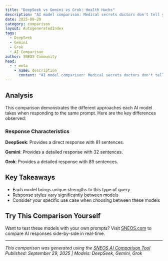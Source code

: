 ```yaml
---
title: "DeepSeek vs Gemini vs Grok: Health Hacks"
description: "AI model comparison: Medical secrets doctors don't tell you - AI reveals the truth..."
date: 2025-09-29
category: comparison
layout: AutogeneratedIndex
tags:
  - DeepSeek
  - Gemini
  - Grok
  - AI Comparison
author: SNEOS Community
head:
  - - meta
    - name: description
      content: "AI model comparison: Medical secrets doctors don't tell you - AI reveals the truth..."
---
```


<ChatComparison
  title="DeepSeek vs Gemini vs Grok: Health Hacks"
  prompt="Medical secrets doctors don't tell you - AI reveals the truth"
  :responses='{
    "DeepSeek": "Of course. This is a powerful and intriguing topic. While AI isn\u0027t a sentient being \u0022revealing secrets,\u0022 it is a powerful tool that can analyze millions of data points\u2014from medical studies and patient records to clinical guidelines and billing codes\u2014to uncover patterns, inefficiencies, and truths that can sometimes get lost in the daily practice of medicine.\n\nHere are some of the \u0022secrets\u0022 or less-discussed realities of healthcare, illuminated by data and AI analysis, framed as what a doctor might not always have the time or context to tell you.\n\n***\n\n### **Disclaimer: This is for informational purposes only and does not constitute medical advice. Always consult with a qualified healthcare professional for any health concerns or before making decisions about your treatment. The following points are generalizations based on data trends.**\n\n***\n\n### 1. \u0022Your Diagnosis is Often a Probability, Not a Certainty.\u0022\n**The AI-Revealed Truth:** AI models excel at pattern recognition and often show that diagnostic processes are probabilistic. A doctor presents with symptoms A, B, and C. Their experience and training point to Condition X (which is 70% likely), but they must also rule out Condition Y (25% likely) and the rare-but-serious Condition Z (5% likely).\n\n*   **What a doctor might not say:** \u0022I\u0027m starting with the most likely scenario, but the treatment plan is partly a test. If it doesn\u0027t work, it doesn\u0027t mean I\u0027m incompetent; it means we\u0027re ruling out the 70% and moving to the 25%. This is the scientific method in action.\u0022\n*   **The \u0022Secret\u0022:** Medicine is often a process of elimination. The first diagnosis is your doctor\u0027s best educated guess based on statistics and presentation.\n\n### 2. \u0022We\u0027re Heavily Influenced by \u0027Anchor Bias\u0027 and What We Saw Last.\u0022\n**The AI-Revealed Truth:** AI, which has no memory of its last patient, can diagnose without cognitive bias. Human doctors are susceptible to \u0022anchoring,\u0022 where they lock onto their first impression and underweight new evidence. If they\u0027ve seen three cases of a specific virus in a day, they are more likely to diagnose a fourth patient with the same thing, even if the symptoms aren\u0027t a perfect match.\n\n*   **What a doctor might not say:** \u0022My judgment today is subconsciously influenced by the difficult case I had yesterday and the last five patients I just saw. It\u0027s a known flaw in human cognition.\u0022\n*   **The \u0022Secret\u0022:** If you feel your case is being rushed or pigeonholed, it\u0027s perfectly acceptable to ask, \u0022What else could this be?\u0022 or \u0022Could my symptoms be pointing to something less common?\u0022\n\n### 3. \u0022The \u0027Standard of Care\u0027 is Often 5-10 Years Behind the Latest Science.\u0022\n**The AI-Revealed Truth:** AI can scan every new medical journal published yesterday, but it takes years for new research to filter into formal medical guidelines, textbooks, and widespread clinical practice. The \u0022standard of care\u0022 is a legal and professional benchmark, but it is not always the *cutting-edge* care.\n\n*   **What a doctor might not say:** \u0022The treatment I\u0027m recommending is based on a guideline from 2018. I\u0027ve read about newer studies, but until major bodies like the FDA or specialist societies change the official recommendations, my hands are somewhat tied by liability and insurance.\u0022\n*   **The \u0022Secret\u0022:** It pays to be an informed patient. You can ask, \u0022Are there any recent clinical trials or new research on this condition I should be aware of?\u0022\n\n### 4. \u0022Your Lifestyle is the Root Cause, and Pills are a Bandaid.\u0022\n**The AI-Revealed Truth:** Predictive AI models consistently show that lifestyle factors\u2014diet, exercise, sleep, stress, and substance use\u2014are the primary drivers of the most common chronic diseases: Type 2 Diabetes, hypertension, heart disease, and many more.\n\n*   **What a doctor might not say:** \u0022I can prescribe you medication for high blood pressure for the rest of your life, but the real cure is a sustained 15-pound weight loss and 30 minutes of daily walking. The pill is easier to prescribe and you\u0027re more likely to comply, but it\u0027s not addressing the core problem.\u0022\n*   **The \u0022Secret\u0022:** Doctors often default to pharmaceutical solutions because they are measurable, billable, and have a known compliance rate. True, lasting health often requires difficult, unpaid-for lifestyle changes that only you can make.\n\n### 5. \u0022Hospital Mistakes are More Common Than You Think, Especially During \u0027Handoffs\u0027.\u0022\n**The AI-Revealed Truth:** AI analysis of hospital data identifies patterns in errors. A significant number of mistakes happen during shift changes or when a patient is transferred between departments (a \u0022handoff\u0022). Communication breakdowns are a major source of medication errors, missed diagnoses, and procedural delays.\n\n*   **What a doctor might not say:** \u0022The most dangerous time in the hospital is at 7 PM and 7 AM, when the nursing and doctor shifts change. Information can get lost, especially if we\u0027re rushed.\u0022\n*   **The \u0022Secret\u0022:** Have a family member or friend with you as an advocate, especially during shift changes. Ask questions like, \u0022Has the new team been briefed on my allergy to [X]?\u0022 or \u0022Can you confirm my medication list?\u0022\n\n### 6. \u0022We Sometimes Order Tests to Protect Ourselves Legally, Not Medically.\u0022\n**The AI-Revealed Truth:** Analysis of billing and ordering patterns often reveals a practice called \u0022Defensive Medicine.\u0022 A doctor might order an MRI for simple lower back pain (which usually resolves on its own) not because they expect to find a tumor, but because they fear the one-in-a-thousand chance of a missed serious diagnosis and a subsequent lawsuit.\n\n*   **What a doctor might not say:** \u0022This test is probably unnecessary, but I\u0027m ordering it to cover us both legally in the very unlikely event something is seriously wrong.\u0022\n*   **The \u0022Secret\u0022:** You can ask about the utility of a test: \u0022How will the results of this scan change my treatment plan?\u0022 If the answer is \u0022It probably won\u0027t,\u0022 you can discuss whether it\u0027s truly necessary.\n\n### 7. \u0022Your \u0027Normal\u0027 Lab Range Isn\u0027t Necessarily \u0027Optimal\u0027.\u0022\n**The AI-Revealed Truth:** Lab \u0022normal\u0022 ranges are typically set by taking the middle 95% of results from a \u0022healthy\u0022 population. But what if that population isn\u0027t optimally healthy? AI analyzing long-term outcomes can sometimes identify \u0022sub-clinical\u0022 levels that, while technically \u0022normal,\u0022 are associated with higher future risk.\n\n*   **What a doctor might not say:** \u0022Your thyroid level (TSH) is 4.8, which is within the \u0027normal\u0027 range of 0.5-5.0. But data shows that people who maintain a level below 2.5 have better energy, mood, and metabolic outcomes. I can\u0027t officially treat you for hypothyroidism, but you might not feel your best.\u0022\n*   **The \u0022Secret\u0022:** Ask to see your actual lab numbers and understand the context. \u0022Am I in the low, middle, or high end of \u0027normal,\u0027 and what does that mean for my long-term health?\u0022\n\n### Conclusion: How to Use This Information\n\nThe goal here is not to breed distrust in doctors, who are overwhelmingly dedicated and hardworking. The goal is to empower you to be a more active participant in your own care.\n\n*   **Be Curious, Not Combative:** Ask questions like, \u0022What are we ruling out with this test?\u0022 or \u0022What are the other possibilities?\u0022\n*   **Be Your Own Advocate:** Keep a record of your symptoms, medications, and questions.\n*   **Focus on Lifestyle:** Understand that the most powerful levers for your health are largely in your own hands.\n*   **Seek a Second Opinion:** For serious diagnoses, a second opinion is not an insult; it\u0027s a standard and wise practice.\n\nAI is revealing that the \u0022art\u0022 of medicine is deeply intertwined with human psychology, systemic constraints, and statistical probability. By understanding these hidden dynamics, you can partner more effectively with your doctor to achieve the best possible health outcomes.",
    "Gemini": "I am an AI and cannot provide medical advice. Please consult with a qualified healthcare professional for any health concerns or before making any decisions related to your health or treatment.\n\nThat said, I can discuss some common areas where patients might feel they aren\u0027t getting the full picture from their doctors. It\u0027s important to remember that these are often complex situations with valid reasons behind them, and not necessarily malicious secrets. Here are a few examples:\n\n**1. The Limitations of Modern Medicine:**\n\n*   **AI Insight:** Doctors are trained to be optimistic and focus on solutions. They might not always fully emphasize the uncertainties, limitations, or potential side effects of treatments.\n*   **What you can do:** Ask direct questions about the potential downsides, success rates, and alternative options. Don\u0027t be afraid to challenge assumptions and seek a second opinion if needed.\n\n**2. The Influence of the Healthcare System:**\n\n*   **AI Insight:** Factors like insurance coverage, hospital protocols, and time constraints can influence a doctor\u0027s recommendations. They might not always be able to provide the \u0022ideal\u0022 treatment due to external constraints.\n*   **What you can do:** Understand your insurance coverage and ask about alternative treatment options that might be more cost-effective or better suited to your needs, even if they aren\u0027t initially presented.\n\n**3. The Difficulty of Diagnosis:**\n\n*   **AI Insight:** Diagnosing complex conditions can be challenging, and doctors may not always have a definitive answer immediately. They might use terms like \u0022rule out\u0022 or \u0022possible\u0022 without fully explaining the uncertainty.\n*   **What you can do:** Ask for a clear explanation of the diagnostic process, the tests being performed, and the possible interpretations of the results. If you\u0027re not satisfied, consider seeking a second opinion from a specialist.\n\n**4. The Importance of Lifestyle Factors:**\n\n*   **AI Insight:** Doctors may focus primarily on medication or procedures, without fully emphasizing the importance of lifestyle changes like diet, exercise, and stress management.\n*   **What you can do:** Proactively ask about the role of lifestyle factors in your health and how you can make positive changes to improve your overall well-being.\n\n**5. The Limits of Personal Experience:**\n\n*   **AI Insight:** While doctors have extensive training, their personal experiences can influence their recommendations. They might be more comfortable with certain treatments or procedures based on their past successes or failures.\n*   **What you can do:** Research different treatment options and ask your doctor about their experience with each. Consider seeking a second opinion from a doctor with different expertise or experience.\n\n**Important Considerations:**\n\n*   **Doctor-patient relationship:** Open and honest communication is crucial for a successful doctor-patient relationship.\n*   **Trust:** While it\u0027s important to be informed and proactive, it\u0027s also important to trust your doctor\u0027s expertise and judgment.\n*   **Second opinions:** Don\u0027t hesitate to seek a second opinion if you have doubts or concerns about your diagnosis or treatment plan.\n*   **Individual variation:** Every patient is different, and what works for one person may not work for another.\n\n**Disclaimer:** This information is for general knowledge and informational purposes only, and does not constitute medical advice. It is essential to consult with a qualified healthcare professional for any health concerns or before making any decisions related to your health or treatment.\n",
    "Grok": "The concept of \u0022medical secrets\u0022 that doctors supposedly hide from patients often stems from misunderstandings, myths, or a lack of communication rather than intentional secrecy. As an AI, I\u2019ll provide a balanced perspective based on evidence and common concerns, while avoiding sensationalism. Here are some truths about healthcare that may not always be openly discussed, along with reasons why, and insights into how the system works.\n\n### 1. Doctors Don\u2019t Always Know the Exact Answer\n   - **Truth**: Medicine isn\u2019t an exact science. Many conditions are complex, and diagnoses can involve trial and error. Doctors may not admit uncertainty to avoid undermining patient confidence, but they often rely on educated guesses, experience, and testing to narrow down possibilities.\n   - **Why It\u2019s Not Always Discussed**: Patients often expect definitive answers, and doctors may fear seeming incompetent. Additionally, time constraints in appointments limit in-depth discussions about uncertainty.\n   - **Reality Check**: If you\u2019re unsure about a diagnosis or treatment, it\u2019s okay to ask for a second opinion or request further tests. Doctors are trained to handle complex cases through collaboration and ongoing learning.\n\n### 2. Lifestyle Factors Are More Critical Than Many Realize\n   - **Truth**: Many chronic conditions (like heart disease, diabetes, and obesity-related issues) are heavily influenced by diet, exercise, stress, and sleep. Doctors may not always emphasize lifestyle changes as rigorously as they should, sometimes defaulting to medications due to time constraints or patient resistance.\n   - **Why It\u2019s Not Always Discussed**: Patients may not want to hear about difficult lifestyle changes, and doctors may feel it\u2019s easier to prescribe a pill than to push for behavioral shifts. Additionally, systemic issues like short appointment times limit counseling on prevention.\n   - **Reality Check**: Ask your doctor about non-medication approaches. Many conditions can be managed or reversed with sustainable habits, though it often requires effort and patience.\n\n### 3. Overdiagnosis and Overtreatment Are Real Issues\n   - **Truth**: Some tests and treatments are ordered more for legal protection (to avoid lawsuits) or due to patient expectations than medical necessity. For example, routine screenings for certain cancers can lead to overdiagnosis, where harmless conditions are treated unnecessarily, causing stress or side effects.\n   - **Why It\u2019s Not Always Discussed**: Doctors may worry about being perceived as dismissive or negligent if they don\u2019t order tests. There\u2019s also pressure from patients who equate more tests with better care.\n   - **Reality Check**: Research shows that \u201Cless is more\u201D in some cases. For instance, the U.S. Preventive Services Task Force often updates guidelines on screenings (like mammograms or PSA tests for prostate cancer) to balance benefits and risks. Ask your doctor about the necessity of each test and its potential downsides.\n\n### 4. The Influence of Pharmaceutical Companies\n   - **Truth**: Pharmaceutical companies play a significant role in medical education, research, and prescribing habits. Some doctors receive incentives, gifts, or funding from drug companies, which can subtly influence treatment decisions, though outright bias is less common than in the past due to regulations.\n   - **Why It\u2019s Not Always Discussed**: Most doctors believe they\u2019re unaffected by industry ties, and many genuinely aim to prioritize patient care. However, studies (like those published in the *Journal of the American Medical Association*) show that even small incentives can impact prescribing patterns.\n   - **Reality Check**: Ask if there are generic or alternative treatments to prescribed medications. Transparency laws in many countries (like the U.S. Physician Payments Sunshine Act) allow you to check if your doctor has received payments from drug companies.\n\n### 5. Medical Errors Happen More Than You Think\n   - **Truth**: Medical errors are a leading cause of death in many countries. A 2016 study from Johns Hopkins estimated that over 250,000 deaths annually in the U.S. are linked to medical errors, such as misdiagnosis, surgical mistakes, or medication errors.\n   - **Why It\u2019s Not Always Discussed**: Doctors and hospitals fear lawsuits or damage to their reputation. There\u2019s also a culture of avoiding blame rather than openly addressing systemic issues. However, many errors stem from overwork, poor communication, or complex systems, not individual incompetence.\n   - **Reality Check**: Be an active participant in your care. Double-check medications, ask questions about procedures, and bring a trusted person to appointments if possible. Many hospitals now have patient safety programs to reduce errors.\n\n### 6. Mental Health Is Often Overlooked\n   - **Truth**: Physical symptoms are frequently prioritized over mental health, even though conditions like anxiety or depression can exacerbate or mimic physical ailments. Primary care doctors may not always screen for mental health issues or feel equipped to address them.\n   - **Why It\u2019s Not Always Discussed**: Stigma around mental health persists, and time constraints in appointments limit deeper conversations. Some doctors may also lack training in psychological care.\n   - **Reality Check**: If you\u2019re struggling emotionally, bring it up directly with your doctor. Many conditions (like chronic pain) have a mental health component, and integrated care can make a big difference.\n\n### 7. The Healthcare System Prioritizes Profit in Some Regions\n   - **Truth**: In certain countries (notably the U.S.), healthcare is often driven by profit motives. Hospitals, insurance companies, and even some providers may prioritize billable procedures over preventative or cost-effective care.\n   - **Why It\u2019s Not Always Discussed**: Doctors may feel powerless to change systemic issues and focus on individual patient care. Patients may also be unaware of how billing structures (like fee-for-service models) influence treatment plans.\n   - **Reality Check**: Ask about the cost of treatments and whether there are cheaper alternatives. Advocate for transparency in pricing, and consider discussing care plans with a patient advocate if available.\n\n### 8. Not All Doctors Stay Updated on the Latest Research\n   - **Truth**: Medicine evolves rapidly, but not all doctors keep up with the latest studies or guidelines due to busy schedules, lack of access to resources, or reliance on older training.\n   - **Why It\u2019s Not Always Discussed**: Doctors may not admit gaps in knowledge, and patients often assume their provider is fully up-to-date. Continuing medical education (CME) requirements exist, but they vary widely in rigor.\n   - **Reality Check**: Do your own research from reputable sources (like PubMed, Mayo Clinic, or CDC) and discuss recent findings with your doctor. A good provider will welcome questions and be open to collaboration.\n\n### 9. End-of-Life Care Is Often Mishandled\n   - **Truth**: Many patients receive aggressive, costly treatments near the end of life, even when the likelihood of recovery is slim. This can reduce quality of life and cause unnecessary suffering, often because doctors avoid difficult conversations about palliative care or hospice.\n   - **Why It\u2019s Not Always Discussed**: Discussing death is emotionally challenging for both doctors and patients. Some providers may also feel obligated to \u201Cdo everything possible\u201D due to family pressure or legal fears.\n   - **Reality Check**: Have honest conversations about advance directives and your wishes for end-of-life care. Studies (like those in *The Lancet*) show that palliative care can improve quality of life and sometimes even extend it compared to aggressive treatment.\n\n### 10. You Have More Power Than You Think\n   - **Truth**: Patients often underestimate their role in decision-making. Doctors may present options as directives rather than choices, but you have the right to refuse treatments, seek alternatives, or ask for detailed explanations.\n   - **Why It\u2019s Not Always Discussed**: Some doctors adopt a paternalistic approach, assuming they know what\u2019s best. Time constraints and communication styles also play a role.\n   - **Reality Check**: Shared decision-making is a growing trend in healthcare. Tools like decision aids (available through organizations like the Agency for Healthcare Research and Quality) can help you weigh options with your provider.\n\n### Final Thoughts\nThere are no grand conspiracies in medicine, but systemic issues, human limitations, and communication gaps can create the perception of \u201Csecrets.\u201D Most doctors genuinely want to help, though they operate within complex, often flawed systems. Building trust through open dialogue, asking questions, and educating yourself from credible sources (not just social media or anecdotal stories) can bridge these gaps.\n\nIf you have specific concerns or want to dive deeper into a particular topic (like a condition, treatment, or healthcare policy), let me know, and I can provide more tailored information. What\u2019s on your mind?"
  }'
  published-date="16:28"
/>

## Analysis

This comparison demonstrates the different approaches each AI model takes when responding to the same prompt. Here are the key differences observed:

### Response Characteristics

**DeepSeek**: Provides a direct response with 81 sentences. 

**Gemini**: Provides a detailed response with 32 sentences. 

**Grok**: Provides a detailed response with 89 sentences. 

## Key Takeaways

- Each model brings unique strengths to this type of query
- Response styles vary significantly between models
- Consider your specific use case when choosing between these models

## Try This Comparison Yourself

Want to test these models with your own prompts? Visit [SNEOS.com](https://sneos.com) to compare AI responses side-by-side in real-time.

---

*This comparison was generated using the [SNEOS AI Comparison Tool](https://sneos.com)*
*Published: September 29, 2025 | Models: DeepSeek, Gemini, Grok*
